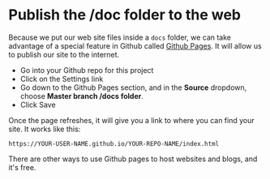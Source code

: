 # Publish the /doc folder to the web

Because we put our web site files inside a `docs` folder, we can take advantage of a special feature in Github called [Github Pages](https://pages.github.com/). It will allow us to publish our site to the internet.

- Go into your Github repo for this project
- Click on the Settings link
- Go down to the Github Pages section, and in the **Source** dropdown, choose **Master branch /docs folder**.
- Click Save

Once the page refreshes, it will give you a link to where you can find your site. It works like this:

`https://YOUR-USER-NAME.github.io/YOUR-REPO-NAME/index.html`

There are other ways to use Github pages to host websites and blogs, and it's free.